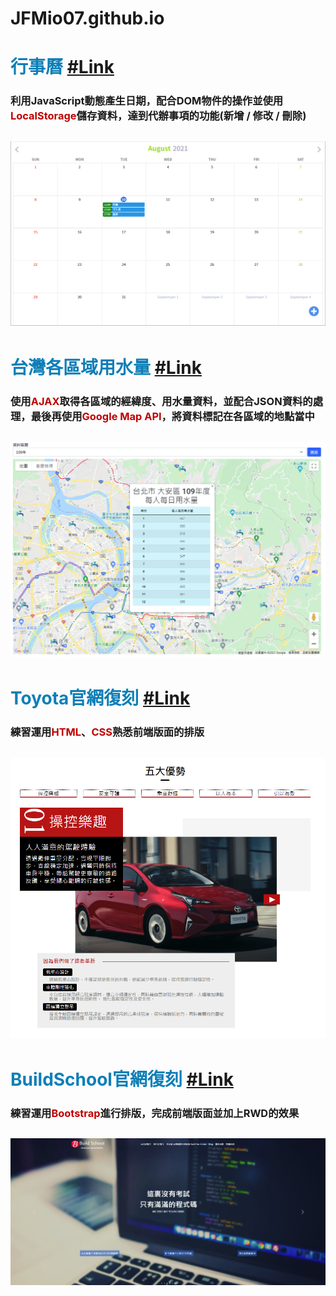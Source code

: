 JFMio07.github.io
===
<font color=#0E7FB7>行事曆</font> [#Link](https://jfmio07.github.io/JSTAHW03/calendar.html)
===
### 利用JavaScript動態產生日期，配合DOM物件的操作並使用<font color=#bf0000>LocalStorage</font>儲存資料，達到代辦事項的功能(新增 / 修改 / 刪除)
![calendar](./Markdown/image/calendar.png)
---
<font color=#0E7FB7>台灣各區域用水量</font> [#Link](https://jfmio07.github.io/JSTAHW02/waterusage)
===
### 使用<font color=#BF0000>AJAX</font>取得各區域的經緯度、用水量資料，並配合JSON資料的處理，最後再使用<font color=#BF0000>Google Map API</font>，將資料標記在各區域的地點當中
![waterusage](./Markdown/image/waterusage.png)
---
<font color=#0E7FB7>Toyota官網復刻</font> [#Link](https://jfmio07.github.io/CSSHW03/faketoyota)
===
### 練習運用<font color=#BF0000>HTML</font>、<font color=#BF0000>CSS</font>熟悉前端版面的排版
![faketoyota](./Markdown/image/Toyota.png)
---

<font color=#0E7FB7>BuildSchool官網復刻</font> [#Link](https://jfmio07.github.io/CSSHW05/buildschool)
===
### 練習運用<font color=#BF0000>Bootstrap</font>進行排版，完成前端版面並加上RWD的效果
![buildschool](./Markdown/image/BuildSchool.png)
---
